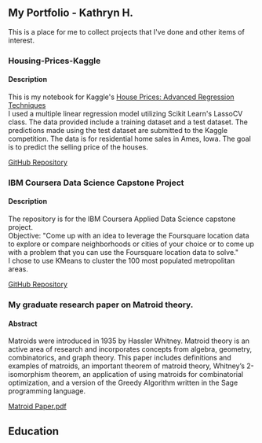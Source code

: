 ## My Portfolio - Kathryn H.

This is a place for me to collect projects that I've done and other items of interest.

### Housing-Prices-Kaggle
#### Description
This is my notebook for Kaggle's [House Prices: Advanced Regression Techniques](https://www.kaggle.com/c/house-prices-advanced-regression-techniques/overview/evaluation)  
I used a multiple linear regression model utilizing Scikit Learn's LassoCV class.
The data provided include a training dataset and a test dataset. The predictions made using the test dataset are submitted to the Kaggle competition. The data is for residential home sales in Ames, Iowa. The goal is to predict the selling price of the houses.

[GitHub Repository](https://github.com/KathrynDH/Housing-Prices-Kaggle)

### IBM Coursera Data Science Capstone Project
#### Description
The repository is for the IBM Coursera Applied Data Science capstone project.  
Objective: "Come up with an idea to leverage the Foursquare location data to explore or compare neighborhoods or cities of your choice or to come up with a problem that you can use the Foursquare location data to solve."  
I chose to use KMeans to cluster the 100 most populated metropolitan areas.  

[GitHub Repository](https://github.com/KathrynDH/IBMCapstoneFinalProject)


### My graduate research paper on Matroid theory.
#### Abstract
Matroids were introduced in 1935 by Hassler Whitney. Matroid theory is an active area of research and incorporates concepts from algebra, geometry, combinatorics, and graph theory. This paper includes definitions and examples of matroids, an important theorem of matroid theory, Whitney’s 2-isomorphism theorem, an application of using matroids for combinatorial optimization, and a version of the Greedy Algorithm written in the Sage programming language.

[Matroid Paper.pdf](matroidPaper%20-%20Copy.pdf)

## Education

